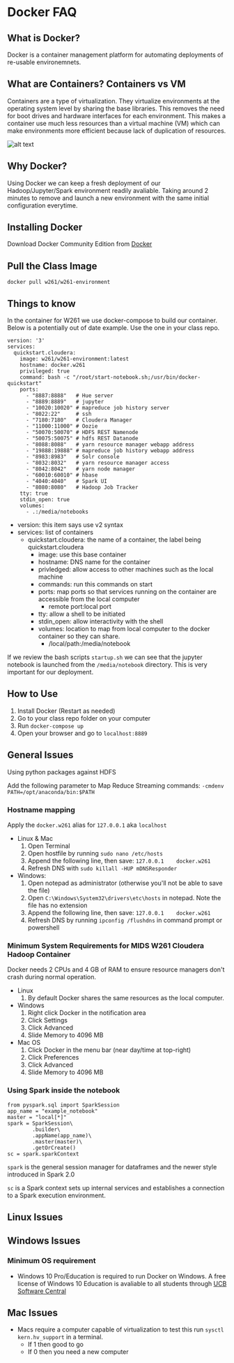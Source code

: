 # Docker FAQ

## What is Docker? 

Docker is a container management platform for automating deployments of re-usable environemnets. 

## What are Containers? Containers vs VM

Containers are a type of virtualization. They virtualize environments at the operating system level by sharing the base libraries. This removes the need for boot drives and hardware interfaces for each environment. This makes a container use much less resources than a virtual machine (VM) which can make environments more efficient because lack of duplication of resources.

![alt text](http://zdnet2.cbsistatic.com/hub/i/r/2017/05/08/af178c5a-64dd-4900-8447-3abd739757e3/resize/770xauto/78abd09a8d41c182a28118ac0465c914/docker-vm-container.png "Container vs VM")

## Why Docker?

Using Docker we can keep a fresh deployment of our Hadoop/Jupyter/Spark environment readily avaliable. Taking around 2 minutes to remove and launch a new environment with the same initial configuration everytime.

## Installing Docker

Download Docker Community Edition from [Docker](https://docs.docker.com/engine/installation/ "Docker Install Documentation")

## Pull the Class Image

```
docker pull w261/w261-environment
```

## Things to know

In the container for W261 we use docker-compose to build our container. Below is a potentially out of date example. Use the one in your class repo.

```
version: '3'
services:
  quickstart.cloudera:
    image: w261/w261-environment:latest
    hostname: docker.w261
    privileged: true
    command: bash -c "/root/start-notebook.sh;/usr/bin/docker-quickstart"
    ports:
      - "8887:8888"   # Hue server
      - "8889:8889"   # jupyter
      - "10020:10020" # mapreduce job history server
      - "8022:22"     # ssh
      - "7180:7180"   # Cloudera Manager
      - "11000:11000" # Oozie
      - "50070:50070" # HDFS REST Namenode
      - "50075:50075" # hdfs REST Datanode
      - "8088:8088"   # yarn resource manager webapp address
      - "19888:19888" # mapreduce job history webapp address
      - "8983:8983"   # Solr console
      - "8032:8032"   # yarn resource manager access
      - "8042:8042"   # yarn node manager
      - "60010:60010" # hbase
      - "4040:4040"   # Spark UI
      - "8080:8080"   # Hadoop Job Tracker
    tty: true
    stdin_open: true
    volumes: 
      - .:/media/notebooks
```

- version: this item says use v2 syntax
- services: list of containers
  - quickstart.cloudera: the name of a container, the label being quickstart.cloudera
    - image: use this base container
    - hostname: DNS name for the container
    - privledged: allow access to other machines such as the local machine
    - commands: run this commands on start
    - ports: map ports so that services running on the container are accessible from the local computer
      - remote port:local port
    - tty: allow a shell to be initiated
    - stdin_open: allow interactivity with the shell
    - volumes: location to map from local computer to the docker container so they can share. 
      - /local/path:/media/notebook

If we review the bash scripts `startup.sh` we can see that the jupyter notebook is launched from the `/media/notebook` directory. This is very important for our deployment.

## How to Use

1. Install Docker (Restart as needed)
2. Go to your class repo folder on your computer
3. Run `docker-compose up`
4. Open your browser and go to `localhost:8889`

## General Issues

Using python packages against HDFS

Add the following parameter to Map Reduce Streaming commands:
`-cmdenv PATH=/opt/anaconda/bin:$PATH`

### Hostname mapping

Apply the `docker.w261` alias for `127.0.0.1` aka `localhost`
- Linux & Mac
  1. Open Terminal
  2. Open hostfile by running `sudo nano /etc/hosts`
  3. Append the following line, then save: `127.0.0.1    docker.w261`
  4. Refresh DNS with `sudo killall -HUP mDNSResponder`
- Windows:
  1. Open notepad as administrator (otherwise you'll not be able to save the file)
  2. Open `C:\Windows\System32\drivers\etc\hosts` in notepad.  Note the file has no extension
  3. Append the following line, then save: `127.0.0.1    docker.w261`
  4. Refresh DNS by running `ipconfig /flushdns` in command prompt or powershell
  
### Minimum System Requirements for MIDS W261 Cloudera Hadoop Container

Docker needs 2 CPUs and 4 GB of RAM to ensure resource managers don't crash during normal operation. 
- Linux
  1. By default Docker shares the same resources as the local computer.
- Windows
  1. Right click Docker in the notification area
  2. Click Settings
  3. Click Advanced
  4. Slide Memory to 4096 MB
- Mac OS
  1. Click Docker in the menu bar (near day/time at top-right)
  2. Click Preferences
  3. Click Advanced
  4. Slide Memory to 4096 MB

### Using Spark inside the notebook

```
from pyspark.sql import SparkSession
app_name = "example_notebook"
master = "local[*]"
spark = SparkSession\
        .builder\
        .appName(app_name)\
        .master(master)\
        .getOrCreate()
sc = spark.sparkContext
```

`spark` is the general session manager for dataframes and the newer style introduced in Spark 2.0

`sc` is a Spark context sets up internal services and establishes a connection to a Spark execution environment.

## Linux Issues

## Windows Issues

### Minimum OS requirement

- Windows 10 Pro/Education is required to run Docker on Windows. A free license of Windows 10 Education is avaliable to all students through [UCB Software Central](https://software.berkeley.edu/operating-systems#Microsoft)

## Mac Issues

- Macs require a computer capable of virtualization to test this run `sysctl kern.hv_support` in a terminal.
  - If 1 then good to go
  - If 0 then you need a new computer

